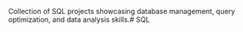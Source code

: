 Collection of SQL projects showcasing database management, query optimization, and data analysis skills.# SQL
